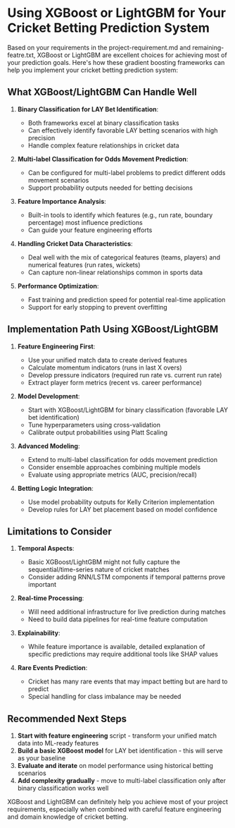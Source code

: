 # Using XGBoost or LightGBM for Your Cricket Betting Prediction System

Based on your requirements in the project-requirement.md and remaining-featre.txt, XGBoost or LightGBM are excellent choices for achieving most of your prediction goals. Here's how these gradient boosting frameworks can help you implement your cricket betting prediction system:

## What XGBoost/LightGBM Can Handle Well

1. **Binary Classification for LAY Bet Identification**:
   - Both frameworks excel at binary classification tasks
   - Can effectively identify favorable LAY betting scenarios with high precision
   - Handle complex feature relationships in cricket data

2. **Multi-label Classification for Odds Movement Prediction**:
   - Can be configured for multi-label problems to predict different odds movement scenarios
   - Support probability outputs needed for betting decisions

3. **Feature Importance Analysis**:
   - Built-in tools to identify which features (e.g., run rate, boundary percentage) most influence predictions
   - Can guide your feature engineering efforts

4. **Handling Cricket Data Characteristics**:
   - Deal well with the mix of categorical features (teams, players) and numerical features (run rates, wickets)
   - Can capture non-linear relationships common in sports data

5. **Performance Optimization**:
   - Fast training and prediction speed for potential real-time application
   - Support for early stopping to prevent overfitting

## Implementation Path Using XGBoost/LightGBM

1. **Feature Engineering First**:
   - Use your unified match data to create derived features
   - Calculate momentum indicators (runs in last X overs)
   - Develop pressure indicators (required run rate vs. current run rate)
   - Extract player form metrics (recent vs. career performance)

2. **Model Development**:
   - Start with XGBoost/LightGBM for binary classification (favorable LAY bet identification)
   - Tune hyperparameters using cross-validation
   - Calibrate output probabilities using Platt Scaling

3. **Advanced Modeling**:
   - Extend to multi-label classification for odds movement prediction
   - Consider ensemble approaches combining multiple models
   - Evaluate using appropriate metrics (AUC, precision/recall)

4. **Betting Logic Integration**:
   - Use model probability outputs for Kelly Criterion implementation
   - Develop rules for LAY bet placement based on model confidence

## Limitations to Consider

1. **Temporal Aspects**:
   - Basic XGBoost/LightGBM might not fully capture the sequential/time-series nature of cricket matches
   - Consider adding RNN/LSTM components if temporal patterns prove important

2. **Real-time Processing**:
   - Will need additional infrastructure for live prediction during matches
   - Need to build data pipelines for real-time feature computation

3. **Explainability**:
   - While feature importance is available, detailed explanation of specific predictions may require additional tools like SHAP values

4. **Rare Events Prediction**:
   - Cricket has many rare events that may impact betting but are hard to predict
   - Special handling for class imbalance may be needed

## Recommended Next Steps

1. **Start with feature engineering** script - transform your unified match data into ML-ready features
2. **Build a basic XGBoost model** for LAY bet identification - this will serve as your baseline
3. **Evaluate and iterate** on model performance using historical betting scenarios
4. **Add complexity gradually** - move to multi-label classification only after binary classification works well

XGBoost and LightGBM can definitely help you achieve most of your project requirements, especially when combined with careful feature engineering and domain knowledge of cricket betting.